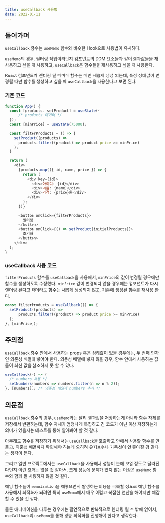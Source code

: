 ```yaml
---
title: useCallback 사용법
date: 2022-01-11
---
```


## 들어가며

`useCallback` 함수는 `useMemo` 함수와 비슷한 Hook으로 사용법이 유사하다.

`useMemo`의 경우, 필터링 작업이라던지 컴포넌트의 DOM 요소들과 같이 결과값들을 재사용하고 싶을 때 사용하고, `useCallback`은 함수들을 재사용하고 싶을 때 사용한다.

React 컴포넌트가 렌더링 될 때마다 함수는 매번 새롭게 생성 되는데, 특정 상태값이 변경될 때만 함수를 생성하고 싶을 때 `useCallback`을 사용한다고 보면 된다.

### 기존 코드

```javascript
function App() {
  const [products, setProduct] = useState({
      /* products 데이터 */
  });
  const [minPrice] = useState(75000);

  const filterProducts = () => {
    setProduct((products) =>
      products.filter((product) => product.price >= minPrice)
    );
  }

  return (
    <div>
      {products.map(({ id, name, price }) => {
        return (
          <div key={id}>
            <div>아이디: {id}</div>
            <div>이름: {name}</div>
            <div>가격: {price}원</div>
          </div>
        );
      })}

      <button onClick={filterProducts}>
        필터링
      </button>
      <button onClick={() => setProduct(initialProducts)}>
        초기화
      </button>
    </div>
  );
}
```

### useCallback 사용 코드

`filterProducts` 함수를 `useCallback`을 사용해서, `minPrice`의 값이 변경될 경우에만 함수를 생성하도록 수정했다.
`minPrice` 값이 변경되지 않을 경우에는 컴포넌트가 다시 렌더링 된다고 하더라도 함수는 새롭게 생성되지 않고, 기존에 생성된 함수를 재사용 한다.

```javascript
const filterProducts = useCallback(() => {
  setProduct((products) =>
      products.filter((product) => product.price >= minPrice)
  );
}, [minPrice]);
```

## 주의점

`useCallback` 함수 안에서 사용하는 props 혹은 상태값이 있을 경우에는, 두 번째 인자인 의존성 배열에 넣어야 한다.
의존성 배열에 넣지 않을 경우, 함수 안에서 사용하는 값들이 최신 값을 참조하지 못 할 수 있다.

```javascript
useCallback(() => {
  /* numbers 사용 */
  setNumbers(numbers => numbers.filter(n => n % 2));
}, [numbers]); /* 의존성 배열에 numbers 추가 */
```

## 의문점

`useCallback` 함수의 경우, `useMemo`와는 달리 결과값을 저장하는게 아니라 함수 자체를 저장해서 반환하는데, 함수 자체가 엄청나게 복잡하고 긴 코드가 아닌 이상 저장하는게 의미가 있을지는 테스트를 통해 알아봐야 할 것 같다.

아무래도 함수를 저장하기 위해서는 `useCallback`을 호출하고 안에서 사용할 함수를 만들고, 의존성 배열까지 확인해야 하는데 오히려 유지보수나 가독성이 안 좋아질 것 같다는 생각이 든다.

그리고 일반 프로젝트에서는 `useCallback`을 사용해서 성능이 눈에 보일 정도로 달라진다던지 이런 효과는 없을 것 같아서, 크게 성능에 문제가 있지 않는 이상은 `useMemo` 함수와 함께 잘 사용하지 않을 것 같다.

해당 함수들이 `memoization`을 해놓으면서 발생하는 비용을 극복할 정도로 해당 함수를 사용해서 최적화가 되려면 특히 `useMemo`에서 매우 어렵고 복잡한 연산을 해야지만 체감할 수 있을 것 같다.

물론 애니메이션을 다루는 경우에는 필연적으로 반복적으로 렌더링 될 수 밖에 없어서, `useCallback`과 `useMemo`를 통해 성능 최적화를 진행해야 한다고 생각한다.